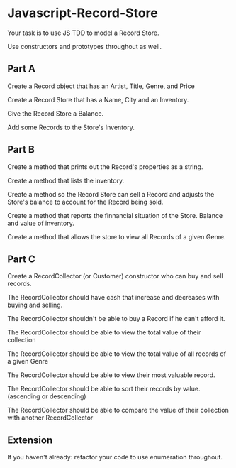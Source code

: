 # Javascript-Record-Store
Your task is to use JS TDD to model a Record Store.

Use constructors and prototypes throughout as well.

## Part A
Create a Record object that has an Artist, Title, Genre, and Price

Create a Record Store that has a Name, City and an Inventory.

Give the Record Store a Balance.

Add some Records to the Store's Inventory.

## Part B
Create a method that prints out the Record's properties as a string.

Create a method that lists the inventory.

Create a method so the Record Store can sell a Record and adjusts the Store's balance to account for the Record being sold.

Create a method that reports the finnancial situation of the Store. Balance and value of inventory.

Create a method that allows the store to view all Records of a given Genre.

## Part C
Create a RecordCollector (or Customer) constructor who can buy and sell records.

The RecordCollector should have cash that increase and decreases with buying and selling.

The RecordCollector shouldn't be able to buy a Record if he can't afford it.

The RecordCollector should be able to view the total value of their collection

The RecordCollector should be able to view the total value of all records of a given Genre

The RecordCollector should be able to view their most valuable record.

The RecordCollector should be able to sort their records by value. (ascending or descending)

The RecordCollector should be able to compare the value of their collection with another RecordCollector

## Extension
If you haven't already: refactor your code to use enumeration throughout.
